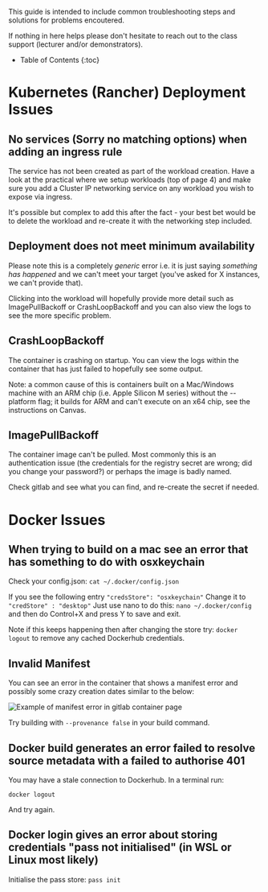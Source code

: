 This guide is intended to include common troubleshooting steps and solutions for problems encoutered.

If nothing in here helps please don't hesitate to reach out to the class support (lecturer and/or demonstrators).

* Table of Contents
{:toc}

# Kubernetes (Rancher) Deployment Issues

## No services (Sorry no matching options) when adding an ingress rule

The service has not been created as part of the workload creation. Have a look at the practical where we setup workloads (top of page 4) and make sure you add a Cluster IP networking service on any workload you wish to expose via ingress.

It's possible but complex to add this after the fact - your best bet would be to delete the workload and re-create it with the networking step included.

## Deployment does not meet minimum availability

Please note this is a completely *generic* error i.e. it is just saying _something has happened_ and we can't meet your target (you've asked for X instances, we can't provide that).

Clicking into the workload will hopefully provide more detail such as ImagePullBackoff or CrashLoopBackoff and you can also view the logs to see the more specific problem.

## CrashLoopBackoff

The container is crashing on startup. You can view the logs within the container that has just failed to hopefully see some output.

Note: a common cause of this is containers built on a Mac/Windows machine with an ARM chip (i.e. Apple Silicon M series) without the --platform flag; it builds for ARM and can't execute on an x64 chip, see the instructions on Canvas.

## ImagePullBackoff

The container image can't be pulled. Most commonly this is an authentication issue (the credentials for the registry secret are wrong; did you change your password?) or perhaps the image is badly named.

Check gitlab and see what you can find, and re-create the secret if needed.

# Docker Issues

## When trying to build on a mac see an error that has something to do with osxkeychain

Check your config.json:
```cat ~/.docker/config.json```

If you see the following entry ```"credsStore": "osxkeychain"```
Change it to 
```"credStore" : "desktop"```
Just use nano to do this:
```nano ~/.docker/config``` and then do Control+X and press Y to save and exit.

Note if this keeps happening then after changing the store try: ```docker logout``` to remove any cached Dockerhub credentials.

## Invalid Manifest

You can see an error in the container that shows a manifest error and possibly some crazy creation dates similar to the below:

![Example of manifest error in gitlab container page](/assets/images/invalid-tag-manifest.png)

Try building with ```--provenance false``` in your build command.

## Docker build generates an error failed to resolve source metadata with a failed to authorise 401

You may have a stale connection to Dockerhub. In a terminal run:

```docker logout```

And try again.

## Docker login gives an error about storing credentials "pass not initialised" (in WSL or Linux most likely)

Initialise the pass store: ```pass init```
